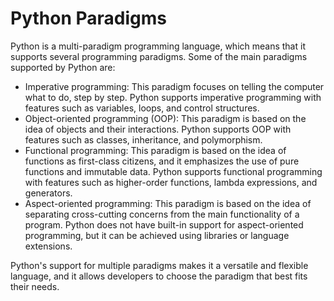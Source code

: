 # Python Paradigms

Python is a multi-paradigm programming language, which means that it supports several programming paradigms. Some of the main paradigms supported by Python are:

- Imperative programming: This paradigm focuses on telling the computer what to do, step by step. Python supports imperative programming with features such as variables, loops, and control structures.
- Object-oriented programming (OOP): This paradigm is based on the idea of objects and their interactions. Python supports OOP with features such as classes, inheritance, and polymorphism.
- Functional programming: This paradigm is based on the idea of functions as first-class citizens, and it emphasizes the use of pure functions and immutable data. Python supports functional programming with features such as higher-order functions, lambda expressions, and generators.
- Aspect-oriented programming: This paradigm is based on the idea of separating cross-cutting concerns from the main functionality of a program. Python does not have built-in support for aspect-oriented programming, but it can be achieved using libraries or language extensions.

Python's support for multiple paradigms makes it a versatile and flexible language, and it allows developers to choose the paradigm that best fits their needs.